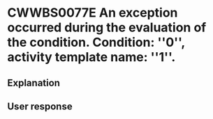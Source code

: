 # CWWBS0077E An exception occurred during the evaluation of the condition. Condition: ''0'', activity template name: ''1''.

## Explanation

## User response